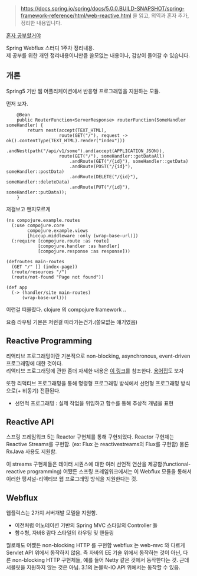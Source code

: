 > https://docs.spring.io/spring/docs/5.0.0.BUILD-SNAPSHOT/spring-framework-reference/html/web-reactive.html 을 읽고, 의역과 혼자 추가, 정리한 내용입니다.

[혼자 공부할거야](https://github.com/spring-projects/spring-framework/blob/master/src/docs/asciidoc/web/webflux.adoc)

Spring Webflux 스터디 1주차 정리내용.  
제 공부를 위한 개인 정리내용이니만큼 쓸모없는 내용이나, 감상이 들어갈 수 있습니다.

## 개론
Spring5 기반 웹 어플리케이션에서 반응형 프로그래밍을 지원하는 모듈. 

먼저 보자.
```
    @Bean
    public RouterFunction<ServerResponse> routerFunction(SomeHandler someHandler) {
        return nest(accept(TEXT_HTML), 
                    route(GET("/"), request -> ok().contentType(TEXT_HTML).render("index")))
                .andNest(path("/api/v1/some").and(accept(APPLICATION_JSON)),
                    route(GET("/"), someHandler::getDataAll)
                        .andRoute(GET("/{id}"), someHandler::getData)
                        .andRoute(POST("/{id}"), someHandler::postData)
                        .andRoute(DELETE("/{id}"), someHandler::deleteData)
                        .andRoute(PUT("/{id}"), someHandler::putData));
    }
```
저걸보고 왠지모르게 
```
(ns compojure.example.routes
  (:use compojure.core
        compojure.example.views
        [hiccup.middleware :only (wrap-base-url)])
  (:require [compojure.route :as route]
            [compojure.handler :as handler]
            [compojure.response :as response]))

(defroutes main-routes
  (GET "/" [] (index-page))
  (route/resources "/")
  (route/not-found "Page not found"))

(def app
  (-> (handler/site main-routes)
      (wrap-base-url)))
```

이런걸 떠올렸다. clojure 의 compojure framework .. 

요즘 라우팅 기본은 저런걸 따라가는건가.(쓸모없는 얘기였음)


## Reactive Programming
리액티브 프로그래밍이란 기본적으로 non-blocking, asynchronous, event-driven 프로그래밍에 대한 것이다.   
리액티브 프로그래밍에 관한 좀더 자세한 내용은 [이 링크]([http://wiki.sys4u.co.kr/pages/viewpage.action?pageId=7766896])를 참조한다. [용어집](https://www.reactivemanifesto.org/glossary)도 보자

또한 리액티브 프로그래밍을 통해 명령형 프로그래밍 방식에서 선언형 프로그래밍 방식으로(+ 비동기) 전환된다.
* 선언적 프로그래밍 : 실제 작업을 위임하고 함수를 통해 추상적 개념을 표현

## Reactive API 
스프링 프레임워크 5는 Reactor 구현체를 통해 구현되었다. Reactor 구현체는 Reactive Streams를 구현함. (ex:  Flux 는 reactivestreams의 Flux를 구현함)
물론 RxJava 사용도 지원함.

이 streams 구현체들은 데이터 시퀀스에 대한 여러 선언적 연산을 제공함(functional-reactive programming)
어쩄든 스프링 프레임워크에서는 이 Webflux 모듈을 통해서 이러한 펑셔널-리액티브 웹 프로그래밍 방식을 지원한다는 것.

## Webflux
웹플럭스는 2가지 서버개발 모델을 지원함.
* 이전처럼 어노테이션 기반의 Spring MVC 스타일의 Controller 들
* 함수형, 자바8 람다 스타일의 라우팅 및 핸들링

뭘로해도 어쩄든 non-blocking HTTP 를 구현함
webflux 는 web-mvc 와 다르게 Servlet API 위에서 동작하지 않음. 즉 자바의 EE 기술 위에서 동작하는 것이 아닌, 다른 non-blocking HTTP 구현체들, 예를 들어 Netty 같은 것에서 동작한다는 것.
근데 서블릿을 지원하지 않는 것은 아님. 3.1의 논블락-IO API 위에서는 동작할 수 있음.
